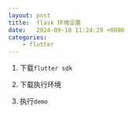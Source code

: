 ```yaml
---
layout: post
title:  flask 环境设置
date:   2024-09-18 11:24:29 +0800
categories: 
    - flutter
---
```


1. 下载`flutter sdk`

2. 下载执行环境

3. 执行`demo`